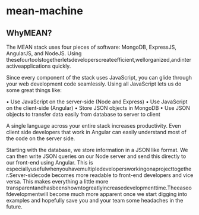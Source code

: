 # mean-machine
<h2>WhyMEAN?</h2>

The MEAN stack uses four pieces of software: MongoDB, ExpressJS, AngularJS, and NodeJS. Using thesefourtoolstogetherletsdeveloperscreateefficient,wellorganized,andinteractiveapplications quickly.

Since every component of the stack uses JavaScript, you can glide through your web development code seamlessly. Using all JavaScript lets us do some great things like:

• Use JavaScript on the server-side (Node and Express)
• Use JavaScript on the client-side (Angular)
• Store JSON objects in MongoDB
• Use JSON objects to transfer data easily from database to server to client

A single language across your entire stack increases productivity. Even client side developers that work in Angular can easily understand most of the code on the server side.

Starting with the database, we store information in a JSON like format. We can then write JSON queries on our Node server and send this directly to our front-end using Angular. This is especiallyusefulwhenyouhavemultipledevelopersworkingonaprojecttogether.Server-sidecode becomes more readable to front-end developers and vice versa. This makes everything a little more transparentandhasbeenshowntogreatlyincreasedevelopmenttime.Theeaseofdevelopmentwill become much more apparent once we start digging into examples and hopefully save you and your team some headaches in the future. 
